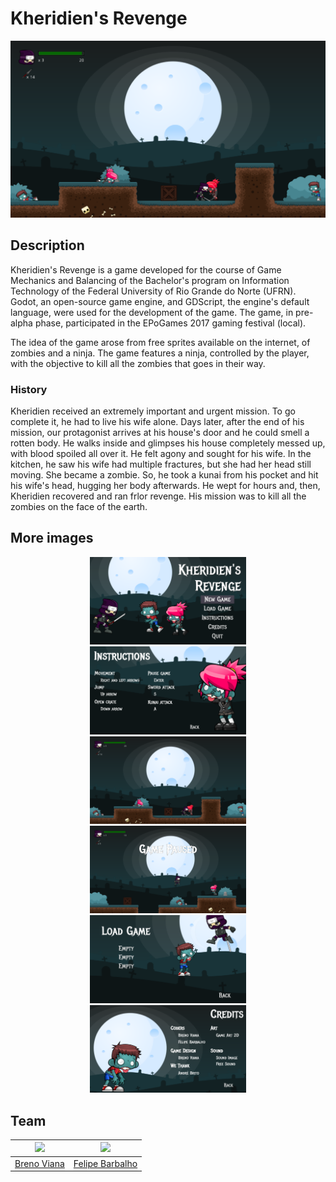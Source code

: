 # Kheridien's Revenge

![Kheridien's Revenge](img/game.png)

## Description

Kheridien's Revenge is a game developed for the course of Game Mechanics and Balancing of the Bachelor's program on Information Technology of the Federal University of Rio Grande do Norte (UFRN). Godot, an open-source game engine, and GDScript, the engine's default language, were used for the development of the game. The game, in pre-alpha phase, participated in the EPoGames 2017 gaming festival (local).

The idea of the game arose from free sprites available on the internet, of zombies and a ninja. The game features a ninja, controlled by the player, with the objective to kill all the zombies that goes in their way.

### History

Kheridien received an extremely important and urgent mission. To go complete it, he had to live his wife alone. Days later, after the end of his mission, our protagonist arrives at his house's door and he could smell a rotten body. He walks inside and glimpses his house completely messed up, with blood spoiled all over it. He felt agony and sought for his wife. In the kitchen, he saw his wife had multiple fractures, but she had her head still moving. She became a zombie. So, he took a kunai from his pocket and hit his wife's head, hugging her body afterwards. He wept for hours and, then, Kheridien recovered and ran frlor revenge. His mission was to kill all the zombies on the face of the earth.

## More images

<div style="margin: 0 auto; max-width: 250px;">
  <p align="center">
    <img src="img/main_menu.png" width="425"/>
    <img src="img/instructions.png" width="425"/>
    <img src="img/game.png" width="425"/>
    <img src="img/game_paused.png" width="425"/>
    <img src="img/load_game.png" width="425"/>
    <img src="img/credits.png" width="425"/>
  </p>
</div>

## Team

[<img src="https://avatars2.githubusercontent.com/u/17532418?v=3&s=400" width="100"/>](https://github.com/brenomfviana) | [<img src="https://avatars2.githubusercontent.com/u/8813353?v=3&s=400" width="100"/>](https://github.com/Barbalho12)
---|---
[Breno Viana](https://github.com/brenomfviana) | [Felipe Barbalho](https://github.com/Barbalho12)
